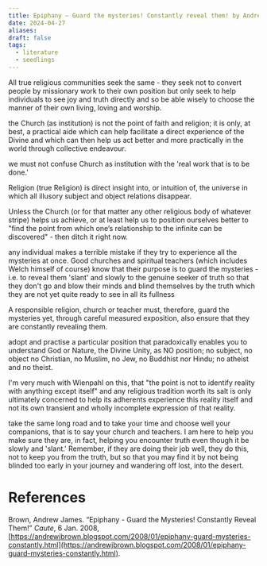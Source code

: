 ```yaml
---
title: Epiphany – Guard the mysteries! Constantly reveal them! by Andrew James Brown
date: 2024-04-27
aliases: 
draft: false
tags:
  - literature
  - seedlings
---
```

All true religious communities seek the same - they seek not to convert people by missionary work to their own position but only seek to help individuals to see joy and truth directly and so be able wisely to choose the manner of their own living, loving and worship.

the Church (as institution) is not the point of faith and religion; it is only, at best, a practical aide which can help facilitate a direct experience of the Divine and which can then help us act better and more practically in the world through collective endeavour.

we must not confuse Church as institution with the 'real work that is to be done.'

Religion (true Religion) is direct insight into, or intuition of, the universe in which all illusory subject and object relations disappear.

Unless the Church (or for that matter any other religious body of whatever stripe) helps us achieve, or at least help us to position ourselves better to "find the point from which one’s relationship to the infinite can be discovered" - then ditch it right now.

any individual makes a terrible mistake if they try to experience all the mysteries at once. Good churches and spiritual teachers (which includes Welch himself of course) know that their purpose is to guard the mysteries - i.e. to reveal them 'slant' and slowly to the genuine seeker of truth so that they don't go and blow their minds and blind themselves by the truth which they are not yet quite ready to see in all its fullness

A responsible religion, church or teacher must, therefore, guard the mysteries yet, through careful measured exposition, also ensure that they are constantly revealing them.

adopt and practise a particular position that paradoxically enables you to understand God or Nature, the Divine Unity, as NO position; no subject, no object no Christian, no Muslim, no Jew, no Buddhist nor Hindu; no atheist and no theist.

I'm very much with Wienpahl on this, that "the point is not to identify reality with anything except itself" and any religious tradition worth its salt is only ultimately concerned to help its adherents experience this reality itself and not its own transient and wholly incomplete expression of that reality.

take the same long road and to take your time and choose well your companions, that is to say your church and teachers. I am here to help you make sure they are, in fact, helping you encounter truth even though it be slowly and 'slant.' Remember, if they are doing their job well, they do this, not to keep you from the truth, but so that you may find it by not being blinded too early in your journey and wandering off lost, into the desert.

# References

Brown, Andrew James. “Epiphany - Guard the Mysteries! Constantly Reveal Them!” _Caute_, 6 Jan. 2008, [https://andrewjbrown.blogspot.com/2008/01/epiphany-guard-mysteries-constantly.html](https://andrewjbrown.blogspot.com/2008/01/epiphany-guard-mysteries-constantly.html).